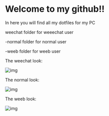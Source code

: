 # Welcome to my github!!

In here you will find all my dotfiles for my PC

weechat folder for weeechat user

-normal folder for normal user

-weeb folder for weeb user

The weechat look:

![img](https://i.imgur.com/nW8vrX5.png)

The normal look:

![img](https://i.imgur.com/dzmpIWl.png)

The weeb look:

![img](https://i.imgur.com/QmAJjbR.png)
